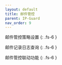 ```yaml
---
layout: default
title: 邮件管控
parent: IP-Guard
nav_order: 9
---
```


邮件管控策略设置
{: .fs-6 }

邮件记录日志查询
{: .fs-6 }

邮件管控联动功能
{: .fs-6 }

